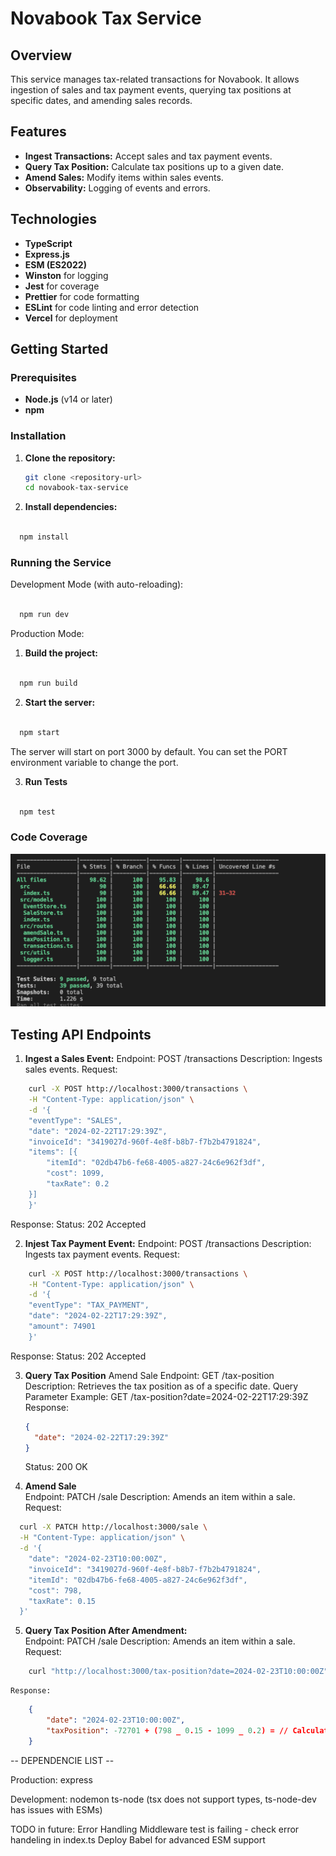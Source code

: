 # Novabook Tax Service

## Overview

This service manages tax-related transactions for Novabook. It allows ingestion of sales and tax payment events, querying tax positions at specific dates, and amending sales records.

## Features

- **Ingest Transactions:** Accept sales and tax payment events.
- **Query Tax Position:** Calculate tax positions up to a given date.
- **Amend Sales:** Modify items within sales events.
- **Observability:** Logging of events and errors.

## Technologies

- **TypeScript**
- **Express.js**
- **ESM (ES2022)**
- **Winston** for logging
- **Jest** for coverage
- **Prettier** for code formatting
- **ESLint** for code linting and error detection
- **Vercel** for deployment

## Getting Started

### Prerequisites

- **Node.js** (v14 or later)
- **npm**

### Installation

1. **Clone the repository:**

   ```bash
   git clone <repository-url>
   cd novabook-tax-service

   ```

2. **Install dependencies:**

```bash

  npm install

```

### Running the Service

Development Mode (with auto-reloading):

```bash

  npm run dev

```

Production Mode:

1. **Build the project:**

```bash

  npm run build

```

2. **Start the server:**

```bash

  npm start

```

The server will start on port 3000 by default. You can set the PORT environment variable to change the port.

3. **Run Tests**

```bash

  npm test

```

### Code Coverage

![Screenshot 1](coverage.png)

## Testing API Endpoints

1. **Ingest a Sales Event:**
   Endpoint: POST /transactions
   Description: Ingests sales events.
   Request:

```bash
    curl -X POST http://localhost:3000/transactions \
    -H "Content-Type: application/json" \
    -d '{
    "eventType": "SALES",
    "date": "2024-02-22T17:29:39Z",
    "invoiceId": "3419027d-960f-4e8f-b8b7-f7b2b4791824",
    "items": [{
        "itemId": "02db47b6-fe68-4005-a827-24c6e962f3df",
        "cost": 1099,
        "taxRate": 0.2
    }]
    }'
```

Response:
Status: 202 Accepted

2. **Injest Tax Payment Event:**
   Endpoint: POST /transactions
   Description: Ingests tax payment events.
   Request:

```bash
    curl -X POST http://localhost:3000/transactions \
    -H "Content-Type: application/json" \
    -d '{
    "eventType": "TAX_PAYMENT",
    "date": "2024-02-22T17:29:39Z",
    "amount": 74901
    }'
```

Response:
Status: 202 Accepted

3. **Query Tax Position** Amend Sale
   Endpoint: GET /tax-position
   Description: Retrieves the tax position as of a specific date.
   Query Parameter Example: GET /tax-position?date=2024-02-22T17:29:39Z
   Response:

   ```json
   {
     "date": "2024-02-22T17:29:39Z"
   }
   ```

   Status: 200 OK

4. **Amend Sale**  
   Endpoint: PATCH /sale
   Description: Amends an item within a sale.
   Request:

```bash
  curl -X PATCH http://localhost:3000/sale \
  -H "Content-Type: application/json" \
  -d '{
    "date": "2024-02-23T10:00:00Z",
    "invoiceId": "3419027d-960f-4e8f-b8b7-f7b2b4791824",
    "itemId": "02db47b6-fe68-4005-a827-24c6e962f3df",
    "cost": 798,
    "taxRate": 0.15
  }'
```

5. **Query Tax Position After Amendment:**  
   Endpoint: PATCH /sale
   Description: Amends an item within a sale.
   Request:

```bash
    curl "http://localhost:3000/tax-position?date=2024-02-23T10:00:00Z"
```

    Response:

```json
    {
        "date": "2024-02-23T10:00:00Z",
        "taxPosition": -72701 + (798 _ 0.15 - 1099 _ 0.2) = // Calculate accordingly
    }
```

-- DEPENDENCIE LIST --

Production:
express

Development:
nodemon
ts-node (tsx does not support types, ts-node-dev has issues with ESMs)

TODO in future:
Error Handling Middleware test is failing - check error handeling in index.ts
Deploy
Babel for advanced ESM support
